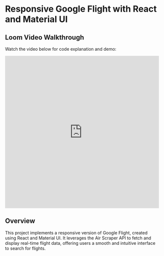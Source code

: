 # Responsive Google Flight with React and Material UI

## Loom Video Walkthrough

Watch the video below for code explanation and demo:

<div align="center">
  <iframe src="https://www.loom.com/embed/c8e9c40b8b944b8199ae9ee3df00bbbc" frameborder="0" webkitallowfullscreen mozallowfullscreen allowfullscreen style="width: 100%; height: 500px;"></iframe>
</div>

## Overview

This project implements a responsive version of Google Flight, created using React and Material UI. It leverages the Air Scraper API to fetch and display real-time flight data, offering users a smooth and intuitive interface to search for flights.

